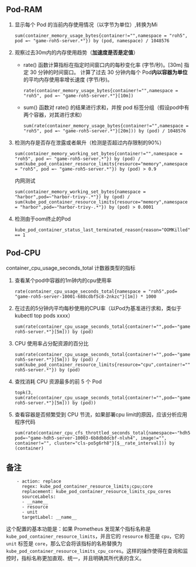 ## Pod-RAM

1. 显示每个 Pod 的当前内存使用情况（以字节为单位）,转换为Mi

   ```
   sum(container_memory_usage_bytes{container!="",namespace = "roh5", pod =~ "game-roh5-server.*"}) by (pod, namespace) / 1048576
   ```

2. 观察过去30m内的内存使用趋势（**加速度是否是定值**）

   + rate() 函数计算指标在指定时间窗口内的每秒变化率 (字节/秒)。[30m] 指定 30 分钟的时间窗口。 计算了过去 30 分钟内每个 Pod**内以容器为单位** 的平均内存使用率增长速度 (字节/秒)。

     ```
     rate(container_memory_usage_bytes{container!="",namespace = "roh5", pod =~ "game-roh5-server.*"}[10m])
     ```

   + sum() 函数对 rate() 的结果进行求和，并按 pod 标签分组（假设pod中有两个容器，对其进行求和）

     ```
     sum(rate(container_memory_usage_bytes{container!="",namespace = "roh5", pod =~ "game-roh5-server.*"}[20m])) by (pod) / 1048576
     ```

3. 检测内存是否存在泄露或者飙升（检测是否超过内存限制的90%）

   ```
   sum(container_memory_working_set_bytes{container!="",namespace = "roh5", pod =~ "game-roh5-server.*"}) by (pod) /
   sum(kube_pod_container_resource_limits{resource="memory",namespace = "roh5", pod =~ "game-roh5-server.*"}) by (pod) > 0.9
   ```

   内网测试

   ```
   sum(container_memory_working_set_bytes{namespace = "harbor",pod=~"harbor-trivy-.*"}) by (pod) /
   sum(kube_pod_container_resource_limits{resource="memory",namespace = "harbor",pod=~"harbor-trivy-.*"}) by (pod) > 0.0001
   ```

4. 检测由于oom终止的Pod

   ```
   kube_pod_container_status_last_terminated_reason{reason="OOMKilled"} == 1
   ```

## Pod-CPU

container_cpu_usage_seconds_total 计数器类型的指标

1. 查看某个pod中容器的1m钟内的cpu使用率

   ```
   rate(container_cpu_usage_seconds_total{namespace = "roh5",pod= "game-roh5-server-10001-688cdbf5c8-2nkzc"}[1m]) * 1000
   ```

2. 在过去的5分钟内平均每秒使用的CPU率（以Pod为基准进行求和，类似于kubectl  top pods xxxx）

   ```
   sum(rate(container_cpu_usage_seconds_total{container!="",pod=~"game-roh5-server.*"}[5m])) by (pod)
   ```

3. CPU 使用率占分配资源的百分比

   ```
   sum(rate(container_cpu_usage_seconds_total{container!="",pod=~"game-roh5-server.*"}[5m])) by (pod) /
   sum(kube_pod_container_resource_limits{resource="cpu",container!="",pod=~"game-roh5-server.*"}) by (pod) 
   ```

4. 查找消耗 CPU 资源最多的前 5 个 Pod

   ```
   topk(3, sum(rate(container_cpu_usage_seconds_total{container!="",pod=~"game-roh5-server.*"}[5m])) by (pod))
   ```

5. 查看容器是否频繁受到 CPU 节流，如果部署cpu limit的原因，应该分析应用程序代码

   ```
   sum(rate(container_cpu_cfs_throttled_seconds_total{namespace=~"hdh5", pod=~"game-hdh5-server-10003-6b8db8dcbf-nlvh4", image!="", container!="", cluster="cls-po5g6rh8"}[$__rate_interval])) by (container)
   ```

## 备注

```
    - action: replace
      regex: kube_pod_container_resource_limits;cpu;core
      replacement: kube_pod_container_resource_limits_cpu_cores
      sourceLabels:
      - __name__
      - resource
      - unit
      targetLabel: __name__
```

这个配置的基本功能是：如果 Prometheus 发现某个指标名称是 `kube_pod_container_resource_limits`，并且它的 `resource` 标签是 `cpu`，它的 `unit` 标签是 `core`，那么它会将该指标的名称替换为 `kube_pod_container_resource_limits_cpu_cores`。这样的操作使得在查询和监控时，指标名称更加直观、统一，并且明确其所代表的含义。